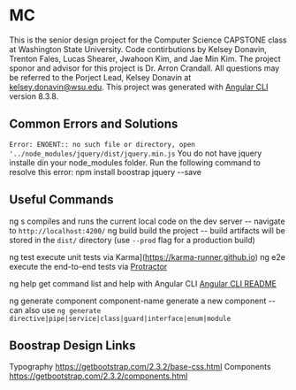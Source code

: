 # MC

This is the senior design project for the Computer Science CAPSTONE class at Washington State University. Code contirbutions by Kelsey Donavin, Trenton Fales, Lucas Shearer, Jwahoon Kim, and Jae Min Kim. The project sponor and advisor for this project is Dr. Arron Crandall. All questions may be referred to the Porject Lead, Kelsey Donavin at kelsey.donavin@wsu.edu. This project was generated with [Angular CLI](https://github.com/angular/angular-cli) version 8.3.8.

## Common Errors and Solutions 

`Error: ENOENT:: no such file or directory, open '../node_modules/jquery/dist/jquery.min.js`
    You do not have jquery installe din your node_modules folder. Run the following command to resolve this error: npm install boostrap jquery --save


## Useful Commands

ng s            compiles and runs the current local code on the dev server -- navigate to `http://localhost:4200/`
ng build        build the project -- build artifacts will be stored in the `dist/` directory (use `--prod` flag for a production build)

ng test         execute unit tests via Karma](https://karma-runner.github.io)
ng e2e          execute the end-to-end tests via [Protractor](http://www.protractortest.org/)

ng help         get command list and help with Angular CLI [Angular CLI README](https://github.com/angular/angular-cli/blob/master/README.md)

ng generate component component-name        generate a new component -- can also use `ng generate directive|pipe|service|class|guard|interface|enum|module`


## Boostrap Design Links

Typography      https://getbootstrap.com/2.3.2/base-css.html
Components      https://getbootstrap.com/2.3.2/components.html